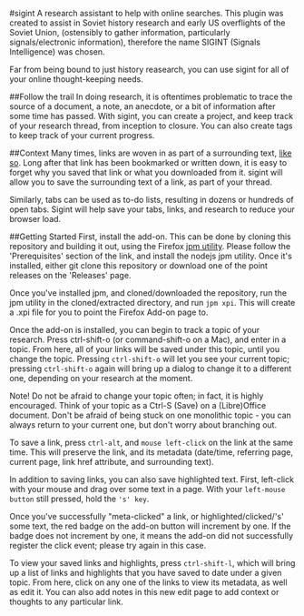 #sigint
A research assistant to help with online searches. This plugin was created to assist in Soviet history research and early US overflights of the Soviet Union, (ostensibly to gather information, particularly signals/electronic information), therefore the name SIGINT (Signals Intelligence) was chosen.

Far from being bound to just history reasearch, you can use sigint for all of your online thought-keeping needs.

##Follow the trail
In doing research, it is oftentimes problematic to trace the source of a document, a note, an anecdote, or a bit of information after some time has passed. With sigint, you can create a project, and keep track of your research thread, from inception to closure. You can also create tags to keep track of your current progress.

##Context
Many times, links are woven in as part of a surrounding text, [like so](https://github.com/cjryan/sigint). Long after that link has been bookmarked or written down, it is easy to forget why you saved that link or what you downloaded from it. sigint will allow you to save the surrounding text of a link, as part of your thread.

Similarly, tabs can be used as to-do lists, resulting in dozens or hundreds of open tabs. Sigint will help save your tabs, links, and research to reduce your browser load.

##Getting Started
First, install the add-on. This can be done by cloning this repository and building it out, using the Firefox [jpm utility](https://developer.mozilla.org/en-US/Add-ons/SDK/Tutorials/Getting_Started_(jpm)). Please follow the 'Prerequisites' section of the link, and install the nodejs jpm utility. Once it's installed, either git clone this repository or download one of the point releases on the 'Releases' page.

Once you've installed jpm, and cloned/downloaded the repository, run the jpm utility in the cloned/extracted directory, and run ```jpm xpi```. This will create a .xpi file for you to point the Firefox Add-on page to.

Once the add-on is installed, you can begin to track a topic of your research. Press ctrl-shift-o (or command-shift-o on a Mac), and enter in a topic. From here, all of your links will be saved under this topic, until you change the topic. Pressing ```ctrl-shift-o``` will let you see your current topic; pressing ```ctrl-shift-o``` again will bring up a dialog to change it to a different one, depending on your research at the moment.

Note! Do not be afraid to change your topic often; in fact, it is highly encouraged. Think of your topic as a Ctrl-S (Save) on a (Libre)Office document. Don't be afraid of being stuck on one monolithic topic - you can always return to your current one, but don't worry about branching out.

To save a link, press ```ctrl-alt```, and ```mouse left-click``` on the link at the same time. This will preserve the link, and its metadata (date/time, referring page, current page, link href attribute, and surrounding text).

In addition to saving links, you can also save highlighted text. First, left-click with your mouse and drag over some text in a page. With your ```left-mouse button``` still pressed, hold the ```'s' key```.

Once you've successfully "meta-clicked" a link, or highlighted/clicked/'s' some text, the red badge on the add-on button will increment by one. If the badge does not increment by one, it means the add-on did not successfully register the click event; please try again in this case.

To view your saved links and highlights, press ```ctrl-shift-l```, which will bring up a list of links and highlights that you have saved to date under a given topic. From here, click on any one of the links to view its metadata, as well as edit it. You can also add notes in this new edit page to add context or thoughts to any particular link.

